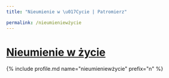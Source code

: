 ```yaml
---
title: "Nieumienie w \u017Cycie | Patromierz"

permalink: /nieumieniewżycie
---
```


# [Nieumienie w życie](https://patronite.pl/nieumieniewżycie)

{% include profile.md name="nieumieniewżycie" prefix="n" %}
